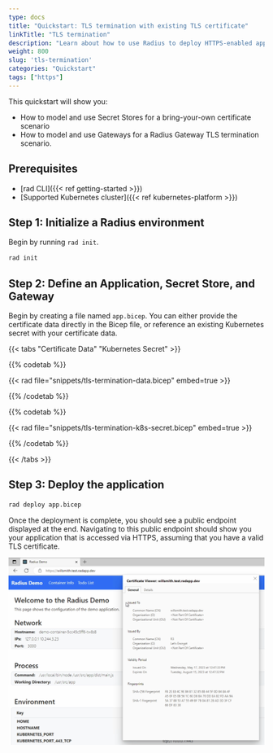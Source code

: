 ```yaml
---
type: docs
title: "Quickstart: TLS termination with existing TLS certificate"
linkTitle: "TLS termination"
description: "Learn about how to use Radius to deploy HTTPS-enabled application with a TLS certificate" 
weight: 800
slug: 'tls-termination'
categories: "Quickstart"
tags: ["https"]
---
```


This quickstart will show you:

- How to model and use Secret Stores for a bring-your-own certificate scenario
- How to model and use Gateways for a Radius Gateway TLS termination scenario.

## Prerequisites

- [rad CLI]({{< ref getting-started >}})
- [Supported Kubernetes cluster]({{< ref kubernetes-platform >}})

## Step 1: Initialize a Radius environment

Begin by running `rad init`.

```sh
rad init
```

## Step 2: Define an Application, Secret Store, and Gateway

Begin by creating a file named `app.bicep`. You can either provide the certificate data directly in the Bicep file, or reference an existing Kubernetes secret with your certificate data.

{{< tabs "Certificate Data" "Kubernetes Secret" >}}

{{% codetab %}}

{{< rad file="snippets/tls-termination-data.bicep" embed=true >}}

{{% /codetab %}}

{{% codetab %}}

{{< rad file="snippets/tls-termination-k8s-secret.bicep" embed=true >}}

{{% /codetab %}}

{{< /tabs >}}

## Step 3: Deploy the application

```sh
rad deploy app.bicep
```

Once the deployment is complete, you should see a public endpoint displayed at the end. Navigating to this public endpoint should show you your application that is accessed via HTTPS, assuming that you have a valid TLS certificate.

<img src="https-app.png" alt="Azure DNS Zone configuration" width=700 />
